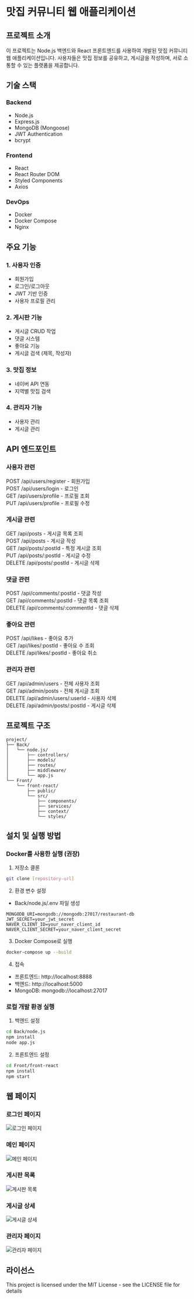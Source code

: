 # 맛집 커뮤니티 웹 애플리케이션

## 프로젝트 소개
이 프로젝트는 Node.js 백엔드와 React 프론트엔드를 사용하여 개발된 맛집 커뮤니티 웹 애플리케이션입니다. 사용자들은 맛집 정보를 공유하고, 게시글을 작성하며, 서로 소통할 수 있는 플랫폼을 제공합니다.

## 기술 스택
### Backend
- Node.js
- Express.js
- MongoDB (Mongoose)
- JWT Authentication
- bcrypt

### Frontend
- React
- React Router DOM
- Styled Components
- Axios

### DevOps
- Docker
- Docker Compose
- Nginx

## 주요 기능

### 1. 사용자 인증
- 회원가입
- 로그인/로그아웃
- JWT 기반 인증
- 사용자 프로필 관리

### 2. 게시판 기능
- 게시글 CRUD 작업
- 댓글 시스템
- 좋아요 기능
- 게시글 검색 (제목, 작성자)

### 3. 맛집 정보
- 네이버 API 연동
- 지역별 맛집 검색

### 4. 관리자 기능
- 사용자 관리
- 게시글 관리

## API 엔드포인트

### 사용자 관련
POST /api/users/register - 회원가입  
POST /api/users/login - 로그인  
GET /api/users/profile - 프로필 조회  
PUT /api/users/profile - 프로필 수정  

### 게시글 관련
GET /api/posts - 게시글 목록 조회  
POST /api/posts - 게시글 작성  
GET /api/posts/:postId - 특정 게시글 조회  
PUT /api/posts/:postId - 게시글 수정  
DELETE /api/posts/:postId - 게시글 삭제  

### 댓글 관련
POST /api/comments/:postId - 댓글 작성  
GET /api/comments/:postId - 댓글 목록 조회  
DELETE /api/comments/:commentId - 댓글 삭제  

### 좋아요 관련
POST /api/likes - 좋아요 추가  
GET /api/likes/:postId - 좋아요 수 조회  
DELETE /api/likes/:postId - 좋아요 취소  

### 관리자 관련
GET /api/admin/users - 전체 사용자 조회  
GET /api/admin/posts - 전체 게시글 조회  
DELETE /api/admin/users/:userId - 사용자 삭제  
DELETE /api/admin/posts/:postId - 게시글 삭제  

## 프로젝트 구조
```
project/
├── Back/
│   └── node.js/
│       ├── controllers/
│       ├── models/
│       ├── routes/
│       ├── middleware/
│       └── app.js
└── Front/
    └── front-react/
        ├── public/
        └── src/
            ├── components/
            ├── services/
            ├── context/
            └── styles/
```

## 설치 및 실행 방법

### Docker를 사용한 실행 (권장)
1. 저장소 클론
```bash
git clone [repository-url]
```

2. 환경 변수 설정
- Back/node.js/.env 파일 생성
```
MONGODB_URI=mongodb://mongodb:27017/restaurant-db
JWT_SECRET=your_jwt_secret
NAVER_CLIENT_ID=your_naver_client_id
NAVER_CLIENT_SECRET=your_naver_client_secret
```

3. Docker Compose로 실행

```bash
docker-compose up --build
```

4. 접속
- 프론트엔드: http://localhost:8888
- 백엔드: http://localhost:5000
- MongoDB: mongodb://localhost:27017

### 로컬 개발 환경 실행
1. 백엔드 설정

```bash
cd Back/node.js
npm install
node app.js
```

2. 프론트엔드 설정

```bash
cd Front/front-react
npm install
npm start
```

## 웹 페이지 

### 로그인 페이지
![로그인 페이지](./assets/login.png)

### 메인 페이지
![메인 페이지](./assets/main.png)

### 게시판 목록
![게시판 목록](./assets/postList.png)

### 게시글 상세
![게시글 상세](./assets/postDetail.png)

### 관리자 페이지
![관리자 페이지](./assets/admin.png)


## 라이선스
This project is licensed under the MIT License - see the LICENSE file for details
